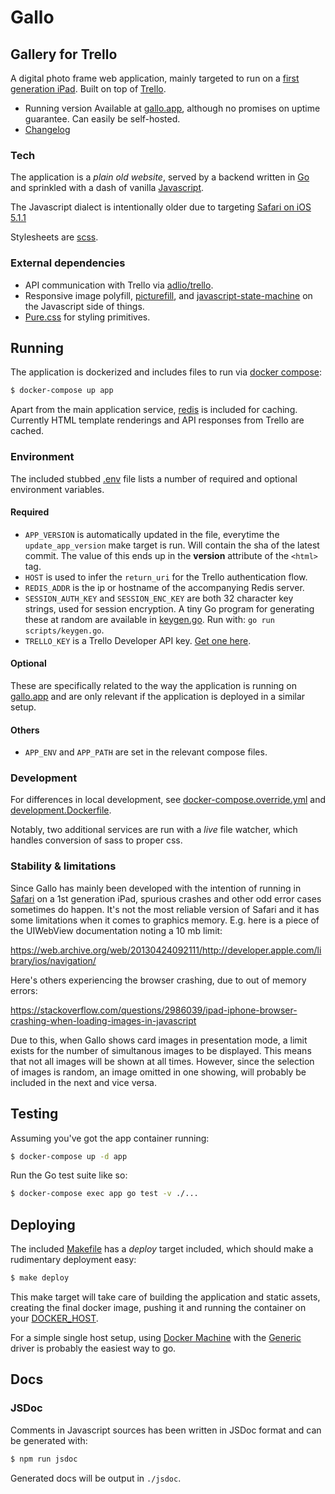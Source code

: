 # Gallo

## Gallery for Trello

A digital photo frame web application, mainly targeted to run on a [first
generation iPad](https://en.wikipedia.org/wiki/IPad_(1st_generation)). Built on
top of [Trello](https://trello.com).

- Running version Available at [gallo.app](https://gallo.app), although no
  promises on uptime guarantee. Can easily be self-hosted.
- [Changelog](CHANGELOG.md)

### Tech

The application is a *plain old website*, served by a backend written in
[Go](https://golang.org) and sprinkled with a dash of vanilla
[Javascript](https://developer.mozilla.org/en-US/docs/Web/JavaScript).

The Javascript dialect is intentionally older due to targeting [Safari on iOS
5.1.1][1]

Stylesheets are [scss](https://sass-lang.com/).

### External dependencies

- API communication with Trello via
  [adlio/trello](https://github.com/adlio/trello).
- Responsive image polyfill,
  [picturefill](https://scottjehl.github.io/picturefill), and
  [javascript-state-machine](https://github.com/jakesgordon/javascript-state-machine)
  on the Javascript side of things.
- [Pure.css](https://purecss.io) for styling primitives.

## Running

The application is dockerized and includes files to run via [docker
compose](https://docs.docker.com/compose/):

```bash
$ docker-compose up app
```

Apart from the main application service, [redis](https://redis.io/) is included
for caching. Currently HTML template renderings and API responses from Trello
are cached.

### Environment

The included stubbed [.env](./.env) file lists a number of required and optional
environment variables.

#### Required

- `APP_VERSION` is automatically updated in the file, everytime the
  `update_app_version` make target is run. Will contain the sha of the latest
  commit. The value of this ends up in the **version** attribute of the `<html>`
  tag.
- `HOST` is used to infer the `return_uri` for the Trello authentication flow.
- `REDIS_ADDR` is the ip or hostname of the accompanying Redis server.
- `SESSION_AUTH_KEY` and `SESSION_ENC_KEY` are both 32 character key strings,
  used for session encryption. A tiny Go program for generating these at random
  are available in [keygen.go](./scripts/keygen.go). Run with: `go run
  scripts/keygen.go`.
- `TRELLO_KEY` is a Trello Developer API key. [Get one
  here](https://trello.com/app-key).

#### Optional

These are specifically related to the way the application is running on
[gallo.app](https://gallo.app) and are only relevant if the application is
deployed in a similar setup.

#### Others

- `APP_ENV` and `APP_PATH` are set in the relevant compose files.

### Development

For differences in local development, see
[docker-compose.override.yml](./docker-compose.override.yml) and
[development.Dockerfile](./development.Dockerfile).

Notably, two additional services are run with a *live* file watcher, which
handles conversion of sass to proper css.

### Stability & limitations

Since Gallo has mainly been developed with the intention of running in
[Safari][1] on a 1st generation iPad, spurious crashes and other odd error cases
sometimes do happen. It's not the most reliable version of Safari and it has
some limitations when it comes to graphics memory. E.g. here is a piece of the
UIWebView documentation noting a 10 mb limit:

https://web.archive.org/web/20130424092111/http://developer.apple.com/library/ios/navigation/

Here's others experiencing the browser crashing, due to out of memory errors:

https://stackoverflow.com/questions/2986039/ipad-iphone-browser-crashing-when-loading-images-in-javascript

Due to this, when Gallo shows card images in presentation mode, a limit exists
for the number of simultanous images to be displayed. This means that not all
images will be shown at all times. However, since the selection of images is
random, an image omitted in one showing, will probably be included in the next
and vice versa.

## Testing

Assuming you've got the app container running:

```bash
$ docker-compose up -d app
```

Run the Go test suite like so:

```bash
$ docker-compose exec app go test -v ./...
```

## Deploying

The included [Makefile](./Makefile) has a *deploy* target included, which should
make a rudimentary deployment easy:

```bash
$ make deploy
```

This make target will take care of building the application and static assets,
creating the final docker image, pushing it and running the container on your
[DOCKER_HOST](https://docs.docker.com/engine/reference/commandline/cli/#environment-variables).

For a simple single host setup, using [Docker
Machine](https://docs.docker.com/machine/concepts/) with the
[Generic](https://docs.docker.com/machine/drivers/generic/) driver is probably
the easiest way to go.

## Docs

### JSDoc

Comments in Javascript sources has been written in JSDoc format and can be
generated with:

```bash
$ npm run jsdoc
```

Generated docs will be output in `./jsdoc`.

[1]: https://en.wikipedia.org/wiki/Safari_version_history#Safari_5_3
